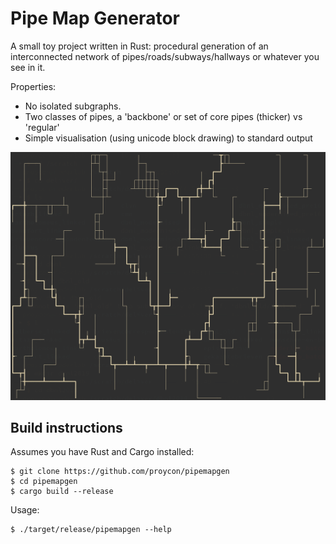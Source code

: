 # Pipe Map Generator

A small toy project written in Rust: procedural generation of an interconnected network of pipes/roads/subways/hallways or whatever you see in it.

Properties:
* No isolated subgraphs.
* Two classes of pipes, a 'backbone' or set of core pipes (thicker) vs 'regular'
* Simple visualisation (using unicode block drawing) to standard output

![Screenshot](https://raw.githubusercontent.com/proycon/pipemapgen/master/screenshot.png)

## Build instructions

Assumes you have Rust and Cargo installed:

```
$ git clone https://github.com/proycon/pipemapgen
$ cd pipemapgen
$ cargo build --release
```

Usage:

```
$ ./target/release/pipemapgen --help
```
